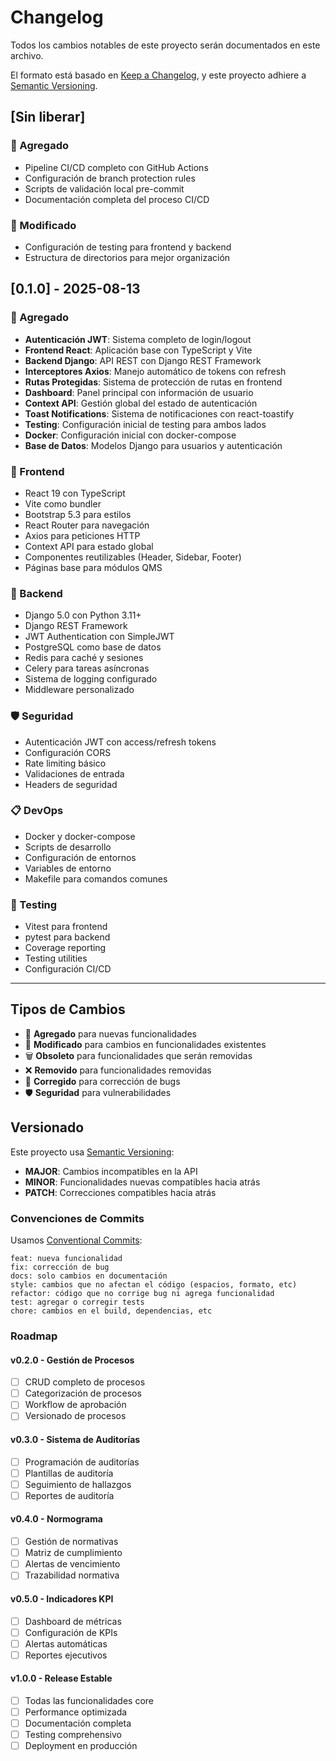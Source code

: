 # Changelog

Todos los cambios notables de este proyecto serán documentados en este archivo.

El formato está basado en [Keep a Changelog](https://keepachangelog.com/es-ES/1.0.0/),
y este proyecto adhiere a [Semantic Versioning](https://semver.org/lang/es/).

## [Sin liberar]

### 🚀 Agregado
- Pipeline CI/CD completo con GitHub Actions
- Configuración de branch protection rules
- Scripts de validación local pre-commit
- Documentación completa del proceso CI/CD

### 🔧 Modificado
- Configuración de testing para frontend y backend
- Estructura de directorios para mejor organización

## [0.1.0] - 2025-08-13

### 🚀 Agregado
- **Autenticación JWT**: Sistema completo de login/logout
- **Frontend React**: Aplicación base con TypeScript y Vite
- **Backend Django**: API REST con Django REST Framework
- **Interceptores Axios**: Manejo automático de tokens con refresh
- **Rutas Protegidas**: Sistema de protección de rutas en frontend
- **Dashboard**: Panel principal con información de usuario
- **Context API**: Gestión global del estado de autenticación
- **Toast Notifications**: Sistema de notificaciones con react-toastify
- **Testing**: Configuración inicial de testing para ambos lados
- **Docker**: Configuración inicial con docker-compose
- **Base de Datos**: Modelos Django para usuarios y autenticación

### 🎨 Frontend
- React 19 con TypeScript
- Vite como bundler
- Bootstrap 5.3 para estilos
- React Router para navegación
- Axios para peticiones HTTP
- Context API para estado global
- Componentes reutilizables (Header, Sidebar, Footer)
- Páginas base para módulos QMS

### 🔧 Backend  
- Django 5.0 con Python 3.11+
- Django REST Framework
- JWT Authentication con SimpleJWT
- PostgreSQL como base de datos
- Redis para caché y sesiones
- Celery para tareas asíncronas
- Sistema de logging configurado
- Middleware personalizado

### 🛡️ Seguridad
- Autenticación JWT con access/refresh tokens
- Configuración CORS
- Rate limiting básico
- Validaciones de entrada
- Headers de seguridad

### 📋 DevOps
- Docker y docker-compose
- Scripts de desarrollo
- Configuración de entornos
- Variables de entorno
- Makefile para comandos comunes

### 🧪 Testing
- Vitest para frontend
- pytest para backend
- Coverage reporting
- Testing utilities
- Configuración CI/CD

---

## Tipos de Cambios

- 🚀 **Agregado** para nuevas funcionalidades
- 🔧 **Modificado** para cambios en funcionalidades existentes  
- 🗑️ **Obsoleto** para funcionalidades que serán removidas
- ❌ **Removido** para funcionalidades removidas
- 🐛 **Corregido** para corrección de bugs
- 🛡️ **Seguridad** para vulnerabilidades

## Versionado

Este proyecto usa [Semantic Versioning](https://semver.org/lang/es/):

- **MAJOR**: Cambios incompatibles en la API
- **MINOR**: Funcionalidades nuevas compatibles hacia atrás  
- **PATCH**: Correcciones compatibles hacia atrás

### Convenciones de Commits

Usamos [Conventional Commits](https://www.conventionalcommits.org/):

```
feat: nueva funcionalidad
fix: corrección de bug
docs: solo cambios en documentación
style: cambios que no afectan el código (espacios, formato, etc)
refactor: código que no corrige bug ni agrega funcionalidad
test: agregar o corregir tests
chore: cambios en el build, dependencias, etc
```

### Roadmap

#### v0.2.0 - Gestión de Procesos
- [ ] CRUD completo de procesos
- [ ] Categorización de procesos
- [ ] Workflow de aprobación
- [ ] Versionado de procesos

#### v0.3.0 - Sistema de Auditorías  
- [ ] Programación de auditorías
- [ ] Plantillas de auditoría
- [ ] Seguimiento de hallazgos
- [ ] Reportes de auditoría

#### v0.4.0 - Normograma
- [ ] Gestión de normativas
- [ ] Matriz de cumplimiento
- [ ] Alertas de vencimiento
- [ ] Trazabilidad normativa

#### v0.5.0 - Indicadores KPI
- [ ] Dashboard de métricas
- [ ] Configuración de KPIs
- [ ] Alertas automáticas
- [ ] Reportes ejecutivos

#### v1.0.0 - Release Estable
- [ ] Todas las funcionalidades core
- [ ] Performance optimizada
- [ ] Documentación completa
- [ ] Testing comprehensivo
- [ ] Deployment en producción